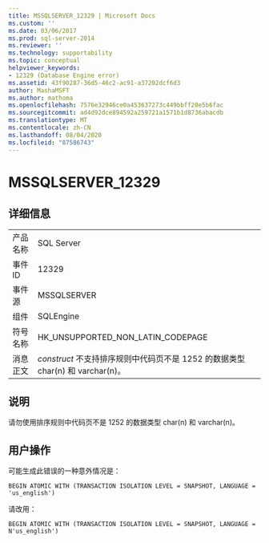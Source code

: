 ```yaml
---
title: MSSQLSERVER_12329 | Microsoft Docs
ms.custom: ''
ms.date: 03/06/2017
ms.prod: sql-server-2014
ms.reviewer: ''
ms.technology: supportability
ms.topic: conceptual
helpviewer_keywords:
- 12329 (Database Engine error)
ms.assetid: 43f90287-36d5-46c2-ac91-a37202dcf6d3
author: MashaMSFT
ms.author: mathoma
ms.openlocfilehash: 7576e32946ce0a453637273c449bbff20e5b6fac
ms.sourcegitcommit: ad4d92dce894592a259721a1571b1d8736abacdb
ms.translationtype: MT
ms.contentlocale: zh-CN
ms.lasthandoff: 08/04/2020
ms.locfileid: "87586743"
---
```

# <a name="mssqlserver_12329"></a>MSSQLSERVER_12329
    
## <a name="details"></a>详细信息  
  
|||  
|-|-|  
|产品名称|SQL Server|  
|事件 ID|12329|  
|事件源|MSSQLSERVER|  
|组件|SQLEngine|  
|符号名称|HK_UNSUPPORTED_NON_LATIN_CODEPAGE|  
|消息正文|*construct* 不支持排序规则中代码页不是 1252 的数据类型 char(n) 和 varchar(n)。|  
  
## <a name="explanation"></a>说明  
 请勿使用排序规则中代码页不是 1252 的数据类型 char(n) 和 varchar(n)。  
  
## <a name="user-action"></a>用户操作  
 可能生成此错误的一种意外情况是：  
  
```  
BEGIN ATOMIC WITH (TRANSACTION ISOLATION LEVEL = SNAPSHOT, LANGUAGE = 'us_english')  
```  
  
 请改用：  
  
```  
BEGIN ATOMIC WITH (TRANSACTION ISOLATION LEVEL = SNAPSHOT, LANGUAGE = N'us_english')  
```  
  
  
